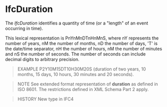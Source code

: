 # IfcDuration

The _IfcDuration_ identifies a quantity of time (or a "length" of an event occurring in time).
<!-- end of short definition -->

This lexical representation is PnYnMnDTnHnMnS, where nY represents the number of years, nM the number of months, nD the number of days, 'T' is the date/time separator, nH the number of hours, nM the number of minutes and nS the number of seconds. The number of seconds can include decimal digits to arbitrary precision.

> EXAMPLE P2Y10M15DT10H30M20S (duration of two years, 10 months, 15 days, 10 hours, 30 minutes and 20 seconds).

> NOTE See extended format representation of **duration** as defined in ISO 8601. The restrictions defined in XML Schema Part 2 apply.

> HISTORY New type in IFC4

